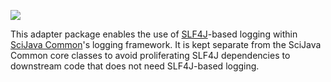 ![](http://jenkins.imagej.net/job/SciJava-Log-SLF4J/lastBuild/badge/icon)

This adapter package enables the use of [SLF4J](http://www.slf4j.org/)-based
logging within [SciJava Common](https://github.com/scijava/scijava-common)'s
logging framework. It is kept separate from the SciJava Common core classes to
avoid proliferating SLF4J dependencies to downstream code that does not need
SLF4J-based logging.
